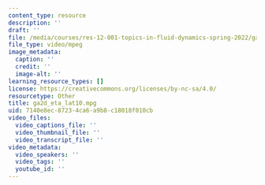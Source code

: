 ```yaml
---
content_type: resource
description: ''
draft: ''
file: /media/courses/res-12-001-topics-in-fluid-dynamics-spring-2022/ga2d_eta_lat10.mpg
file_type: video/mpeg
image_metadata:
  caption: ''
  credit: ''
  image-alt: ''
learning_resource_types: []
license: https://creativecommons.org/licenses/by-nc-sa/4.0/
resourcetype: Other
title: ga2d_eta_lat10.mpg
uid: 7140e8ec-8723-4ca6-a9b8-c18018f010cb
video_files:
  video_captions_file: ''
  video_thumbnail_file: ''
  video_transcript_file: ''
video_metadata:
  video_speakers: ''
  video_tags: ''
  youtube_id: ''
---
```

